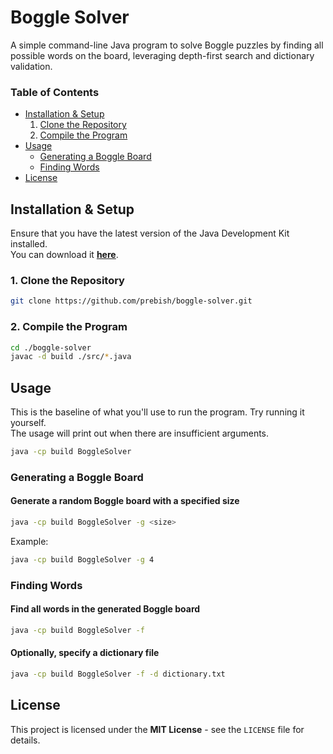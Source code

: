 
# Boggle Solver

A simple command-line Java program to solve Boggle puzzles by finding all possible words on the board, leveraging depth-first search and dictionary validation.

### Table of Contents

- [Installation & Setup](#installation--setup)
    1. [Clone the Repository](#1-clone-the-repository)
    2. [Compile the Program](#2-compile-the-program)
- [Usage](#usage)
    - [Generating a Boggle Board](#generating-a-boggle-board)
    - [Finding Words](#finding-words)
- [License](#license)

## Installation & Setup

Ensure that you have the latest version of the Java Development Kit installed.  
You can download it [<u>**here**</u>](https://www.oracle.com/java/technologies/downloads/).

### 1. Clone the Repository
```bash
git clone https://github.com/prebish/boggle-solver.git
```

### 2. Compile the Program
```bash
cd ./boggle-solver
javac -d build ./src/*.java
```

## Usage

This is the baseline of what you'll use to run the program. Try running it yourself.  
The usage will print out when there are insufficient arguments.

```bash
java -cp build BoggleSolver
```

### Generating a Boggle Board

#### Generate a random Boggle board with a specified size
```bash
java -cp build BoggleSolver -g <size>
```

Example:
```bash
java -cp build BoggleSolver -g 4
```

### Finding Words

#### Find all words in the generated Boggle board
```bash
java -cp build BoggleSolver -f
```

#### Optionally, specify a dictionary file
```bash
java -cp build BoggleSolver -f -d dictionary.txt
```

## License

This project is licensed under the **MIT License** - see the `LICENSE` file for details.
